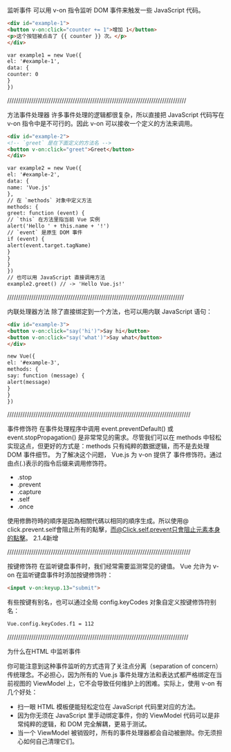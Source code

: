 监听事件
可以用 v-on 指令监听 DOM 事件来触发一些 JavaScript 代码。

```html
<div id="example-1">
<button v-on:click="counter += 1">增加 1</button>
<p>这个按钮被点击了 {{ counter }} 次。</p>
</div>

var example1 = new Vue({
el: '#example-1',
data: {
counter: 0
}
})
```

//////////////////////////////////////////////////////////////////////////////////


方法事件处理器
许多事件处理的逻辑都很复杂，所以直接把 JavaScript 代码写在 v-on 指令中是不可行的。因此 v-on 可以接收一个定义的方法来调用。

```html
<div id="example-2">
<!-- `greet` 是在下面定义的方法名 -->
<button v-on:click="greet">Greet</button>
</div>

var example2 = new Vue({
el: '#example-2',
data: {
name: 'Vue.js'
},
// 在 `methods` 对象中定义方法
methods: {
greet: function (event) {
// `this` 在方法里指当前 Vue 实例
alert('Hello ' + this.name + '!')
// `event` 是原生 DOM 事件
if (event) {
alert(event.target.tagName)
}
}
}
})
// 也可以用 JavaScript 直接调用方法
example2.greet() // -> 'Hello Vue.js!'
```

/////////////////////////////////////////////////////////////////////////////////


内联处理器方法
除了直接绑定到一个方法，也可以用内联 JavaScript 语句：

```html
<div id="example-3">
<button v-on:click="say('hi')">Say hi</button>
<button v-on:click="say('what')">Say what</button>
</div>

new Vue({
el: '#example-3',
methods: {
say: function (message) {
alert(message)
}
}
})
```
////////////////////////////////////////////////////////////////////////////////////

事件修饰符
在事件处理程序中调用 event.preventDefault() 或 event.stopPropagation() 是非常常见的需求。尽管我们可以在 methods 中轻松实现这点，但更好的方式是：methods 只有纯粹的数据逻辑，而不是去处理 DOM 事件细节。
为了解决这个问题， Vue.js 为 v-on 提供了 事件修饰符。通过由点(.)表示的指令后缀来调用修饰符。
- .stop
- .prevent
- .capture
- .self
- .once

使用修飾符時的順序是因為相關代碼以相同的順序生成。所以使用@ click.prevent.self會阻止所有的點擊，而@Click.self.prevent只會阻止元素本身的點擊。
2.1.4新增 <a v-on:click.once="doThis"></a>

////////////////////////////////////////////////////////////////////////////////////

按键修饰符
在监听键盘事件时，我们经常需要监测常见的键值。 Vue 允许为 v-on 在监听键盘事件时添加按键修饰符：

```html
<input v-on:keyup.13="submit">
```

有些按键有别名，也可以通过全局 config.keyCodes 对象自定义按键修饰符别名：

```html
Vue.config.keyCodes.f1 = 112
```

///////////////////////////////////////////////////////////////////////////////////

为什么在HTML 中监听事件

你可能注意到这种事件监听的方式违背了关注点分离（separation of concern）传统理念。不必担心，因为所有的 Vue.js 事件处理方法和表达式都严格绑定在当前视图的 ViewModel 上，它不会导致任何维护上的困难。实际上，使用 v-on 有几个好处：
- 扫一眼 HTML 模板便能轻松定位在 JavaScript 代码里对应的方法。
- 因为你无须在 JavaScript 里手动绑定事件，你的 ViewModel 代码可以是非常纯粹的逻辑，和 DOM 完全解耦，更易于测试。
- 当一个 ViewModel 被销毁时，所有的事件处理器都会自动被删除。你无须担心如何自己清理它们。
